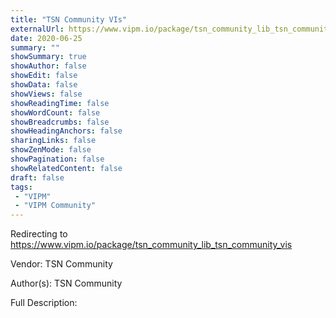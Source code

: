 ```yaml
---
title: "TSN Community VIs"
externalUrl: https://www.vipm.io/package/tsn_community_lib_tsn_community_vis
date: 2020-06-25
summary: ""
showSummary: true
showAuthor: false
showEdit: false
showData: false
showViews: false
showReadingTime: false
showWordCount: false
showBreadcrumbs: false
showHeadingAnchors: false
sharingLinks: false
showZenMode: false
showPagination: false
showRelatedContent: false
draft: false
tags:
 - "VIPM"
 - "VIPM Community"
---
```


Redirecting to https://www.vipm.io/package/tsn_community_lib_tsn_community_vis

Vendor: TSN Community

Author(s): TSN Community
 
Full Description:

